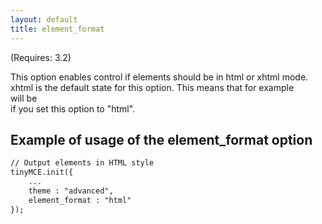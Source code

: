 ```yaml
---
layout: default
title: element_format
---
```


(Requires: 3.2)

This option enables control if elements should be in html or xhtml mode. xhtml is the default state for this option. This means that for example <br /> will be <br> if you set this option to "html".

## Example of usage of the element_format option

```html
// Output elements in HTML style
tinyMCE.init({
	...
	theme : "advanced",
	element_format : "html"
});

```